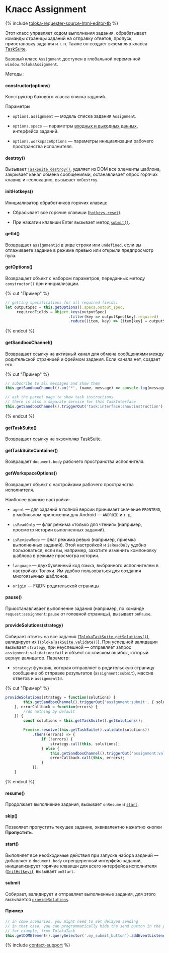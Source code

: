 # Класс Assignment

{% include [toloka-requester-source-html-editor-tb](../../_includes/toloka-requester-source/id-toloka-requester-source/html-editor-tb.md) %}

Этот класс управляет ходом выполнения задания, обрабатывает команды страницы заданий на отправку ответов, пропуск, приостановку задания и т. п. Также он создает экземпляр класса [TaskSuite](tasksuite.md).

Базовый класс `Assignment` доступен в глобальной переменной `window.TolokaAssignment`.

Методы:

#### constructor(options)

Конструктор базового класса списка заданий.

Параметры:

- `options.assignment` — модель списка задания `Assignment`.

- `options.specs` — параметры [входных и выходных данных](../../../glossary.md#input-output-data), интерфейса заданий.

- `options.workspaceOptions` — параметры инициализации рабочего пространства исполнителя.

#### destroy()

Вызывает [`TaskSuite.destroy()`](tasksuite.md#destroy), удаляет из DOM все элементы шаблона, закрывает канал обмена сообщениями, останавливает опрос горячих клавиш и геолокацию, вызывает `onDestroy`.

#### initHotkeys()

Инициализатор обработчиков горячих клавиш:

- Сбрасывает все горячие клавиши ([`hotkeys.reset`](services.md#reset)).

- При нажатии клавиши Enter вызывает метод [`submit()`](#Submit).

#### getId()

Возвращает `assignmentId` в виде строки или `undefined`, если вы отлаживаете задание в режиме превью или открыли предпросмотр пула.

#### getOptions()

Возвращает объект с набором параметров, переданных методу `constructor()` при инициализации.

{% cut "Пример" %}

```javascript
// getting specifications for all required fields:
let outputSpec = this.getOptions().specs.output_spec,
     requiredFields = Object.keys(outputSpec)
                            .filter(key => outputSpec[key].required)
                            .reduce((item, key) => (item[key] = outputSpec[key], item), {});
```

{% endcut %}

#### getSandboxChannel()

Возвращает ссылку на активный канал для обмена сообщениями между родительской страницей и фреймом задания. Если канала нет, создает его.

{% cut "Пример" %}

```javascript
// subscribe to all messages and show them
this.getSandboxChannel().on('*', (name, message) => console.log(message));

// ask the parent page to show task instructions
// there is also a separate service for this TaskInterface
this.getSandboxChannel().triggerOut('task:interface:show:instruction');
```

{% endcut %}

#### getTaskSuite()

Возвращает ссылку на экземпляр [TaskSuite](tasksuite.md).

#### getTaskSuiteContainer()

Возвращает `document.body` рабочего пространства исполнителя.

#### getWorkspaceOptions()

Возвращает объект с настройками рабочего пространства исполнителя.

Наиболее важные настройки:

- `agent` — для заданий в полной версии принимает значение `FRONTEND`, в мобильном приложении для Android — `ANDROID` и т. д.

- `isReadOnly` — флаг режима «только для чтения» (например, просмотр истории выполненных заданий).

- `isReviewMode` — флаг режима ревью (например, приемка выполненных заданий). Этой настройкой и `isReadOnly` удобно пользоваться, если вы, например, захотите изменить компоновку шаблона в режиме просмотра истории.

- `language` — двухбуквенный код языка, выбранного исполнителем в настройках Толоки. Им удобно пользоваться для создания многоязычных шаблонов.

- `origin` — FQDN родительской страницы.

#### pause()

Приостанавливает выполнение задания (например, по команде `request:assignment:pause` от головной страницы), вызывает `onPause`.

#### provideSolutions(strategy)

Собирает ответы на все задания ([`TolokaTaskSuite.getSolutions()`](tasksuite.md#getSolutions)), валидирует их ([`TolokaTaskSuite.validate()`](tasksuite.md#validate)). При успешной валидации вызывает `strategy`, при неуспешной — отправляет запрос `assignment:validation:fail` и объект со списком ошибок, который вернул валидатор. Параметр:

- `strategy`: функция, которая отправляет в родительскую страницу сообщение об отправке результатов (`assignment:submit`), массив ответов и `assignmentId`.

{% cut "Пример" %}

```javascript
provideSolutions(strategy = function(solutions) {
        this.getSandboxChannel().triggerOut('assignment:submit', { solutions, assignmentId: this.getId() });
    }, errorCallback = function(errors) {
        //do nothing by default
    }) {
        const solutions = this.getTaskSuite().getSolutions();

        Promise.resolve(this.getTaskSuite().validate(solutions))
            .then((errors) => {
                if (!errors) {
                    strategy.call(this, solutions);
                } else {
                    this.getSandboxChannel().triggerOut('assignment:validation:fail', errors);
                    errorCallback.call(this, errors);
                }
            });
    }
```

{% endcut %}

#### resume()

Продолжает выполнение задания, вызывает `onResume` и [`start`](#Start).

#### skip()

Позволяет пропустить текущее задание, эквивалентно нажатию кнопки **Пропустить**.

#### start()

Выполняет все необходимые действия при запуске набора заданий — добавляет в `document.body` отрендеренный интерфейс заданий, инициализирует горячие клавиши для всего интерфейса исполнителя ([`InitHotkeys`](#InitHotkeys)), вызывает `onStart`.

#### submit

Собирает, валидирует и отправляет выполненные задания, для этого вызывается [`provideSolutions`](#ProvideSolutions).

#### Пример

```javascript
// in some scenarios, you might need to set delayed sending
// in that case, you can programmatically hide the send button in the project settings
// for example, from TolokaTask
this.getDOMElement().querySelector('.my_submit_button').addEventListener('click', (event) => this.getAssignment().submit());
```

{% include [contact-support](../../_includes/contact-support-help.md) %}